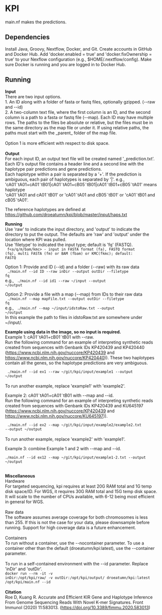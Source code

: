 # KPI
main.nf makes the predictions.

<h2>Dependencies</h2>
Install Java, Groovy, Nextflow, Docker, and Git.
Create accounts in GitHub and Docker Hub.
Add 'docker.enabled = true' and 'docker.fixOwnership = true' to your Nexflow
configuration (e.g., $HOME/.nextflow/config). Make sure Docker is running
and you are logged in to Docker Hub.

<h2>Running</h2>
<b>Input</b> <br>
There are two input options.<br>
1. An ID along with a folder of fasta or fastq files, optionally gzipped. (--raw and --id)<br>
2. A two-column text file, where the first column is an ID, and the second column is a path to a fasta or fastq file (--map). Each ID may have multiple rows. The paths to the files be absolute or relative, but the files must be in the same directory as the map file or under it. If using relative paths, the paths must start with the _parent_ folder of the map file.<br>
<br>
Option 1 is more efficient with respect to disk space. <br>
<br>
<b>Output</b> <br>
For each input ID, an output text file will be created named '<id>_prediction.txt'. Each ID's output file contains a header line and a second line with the haplotype pair predictions and gene predictions. <br>
Each haplotype within a pair is separated by a '+'. If the prediction is ambiguous, each pair of haplotypes is separated by '|'.
    e.g., <br> 'cA01&tilde;tA01+cA01&tilde;tB01|cA01&tilde;tA01+cB05&tilde;tB01|cA01&tilde;tB01+cB05&tilde;tA01' means haplotype <br>'cA01&tilde;tA01 and cA01&tilde;tB01' or 'cA01&tilde;tA01 and cB05&tilde;tB01' or 'cA01&tilde;tB01 and cB05&tilde;tA01'. <br>

The reference haplotypes are defined at https://github.com/droeatumn/kpi/blob/master/input/haps.txt <br>

<b>Running</b><br>
Use 'raw' to indicate the input directory, and 'output' to indicate the
directory to put the output. The defaults are 'raw' and 'output' under the
location where KPI was pulled.<br>
Use 'filetype' to indicated the input type; default is 'fq' (FASTQ).<br>
<code>    f<a/q/m/bam/kmc> - input in FASTA format (fa), FASTQ format (fq), multi FASTA (fm) or BAM (fbam) or KMC(fkmc); default: FASTQ</code><br>

Option 1: Provide and ID (--id) and a folder (--raw) with its raw data<br>
<code>    ./main.nf --id ID --raw inDir --output outDir --filetype fq</code><br>
e.g., <code>    ./main.nf --id id1 --raw ~/input --output ~/output</code><br>

Option 2: Provide a file with a map (--map) from IDs to their raw data<br>
<code>    ./main.nf --map mapFile.txt --output outDir --filetype fq</code><br>
e.g., <code>    ./main.nf --map ~/input/idstoRaw.txt --output ~/output</code><br>
In this example the path to files in idstoRaw.txt are somewhere under ~/input/.

<b>Example using data in the image, so no input is required.</b><br>
Example 1: cA01&tilde;tA01+cB01&tilde;tB01 with --raw.<br>
Run the following command for an example of interpreting synthetic reads created from sequences with Genbank IDs KP420439 and KP420440 (https://www.ncbi.nlm.nih.gov/nuccore/KP420439 and https://www.ncbi.nlm.nih.gov/nuccore/KP420440)). These two haplotypes contain all the genes, so the haplotype predictions are very ambiguous. <br>

<code>    ./main.nf --id ex1 --raw ~/git/kpi/input/example1 --output ~/output</code><br>
<br>
To run another example, replace 'example1' with 'example2'.<br>

Example 2: cA01&tilde;tA01+cA01&tilde;tB01 with --map and --id.<br>
Run the following command for an example of interpreting synthetic reads created from sequences with Genbank IDs KP420439 and KU645197 (https://www.ncbi.nlm.nih.gov/nuccore/KP420439 and https://www.ncbi.nlm.nih.gov/nuccore/KU645197)).<br>

<code>    ./main.nf --id ex2 --map ~/git/kpi/input/example2/example2.txt --output ~/output</code><br>
<br>
To run another example, replace 'example2' with 'example1'.<br>

Example 3: combine Example 1 and 2 with --map and --id.<br>
<code>    ./main.nf --id ex12 --map ~/git/kpi/input/example1-2.txt --output ~/output</code><br>
<br>

<b>Miscellaneous</b><br>
Hardware<br>
For targeted sequencing, kpi requires at least 20G RAM total and 1G temp disk space/ID. For WGS, it requires 30G RAM total and 15G temp disk space. It will scale to the number of CPUs available, with 6-12 being most efficient in general for WGS.<br>
<br>
Raw data<br>
The software assumes average coverage for both chromosomes is less than 255. If this is not the case for your data, please downsample before running. Support for high coverage data is a future enhancement.<br>
<br>
Containers<br>
To run without a container, use the --nocontainer parameter. To use a
container other than the default (droeatumn/kpi:latest), use the --container parameter.
<br><br>
To run in a self-contained environment with the --id parameter. Replace 'inDir' and 'outDir'.<br>
<code>docker run --rm -it -v inDir:/opt/kpi/raw/ -v outDir:/opt/kpi/output/ droeatumn/kpi:latest /opt/kpi/main.nf --id <output ID></code><br>
<br>
<b>Citation</b><br>
Roe D, Kuang R. Accurate and Efficient KIR Gene and Haplotype Inference From Genome Sequencing Reads With Novel K-mer Signatures. Front Immunol (2020) 11:583013. (https://doi.org/10.3389/fimmu.2020.583013)
